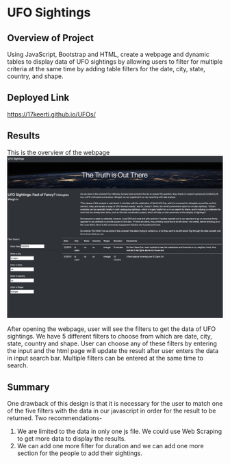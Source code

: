 # UFO Sightings

## Overview of Project

Using JavaScript, Bootstrap and HTML, create a webpage and dynamic tables to display data of UFO sightings by allowing users to filter for multiple criteria at the same time by adding table filters for the date, city, state, country, and shape.

## Deployed Link

https://17keerti.github.io/UFOs/

## Results

This is the overview of the webpage
![Webpage](./static/images/result.png)

After opening the webpage, user will see the filters to get the data of UFO sightings. We have 5 different filters to choose from which are date, city, state, country and shape. User can choose any of these filters by entering the input and the html page will update the result after user enters the data in input search bar. Multiple filters can be entered at the same time to search.

## Summary

One drawback of this design is that it is necessary for the user to match one of the five filters with the data in our javascript in order for the result to be returned.
Two recommendations-

1. We are limited to the data in only one js file. We could use Web Scraping to get more data to display the results.
2. We can add one more filter for duration and we can add one more section for the people to add their sightings.
